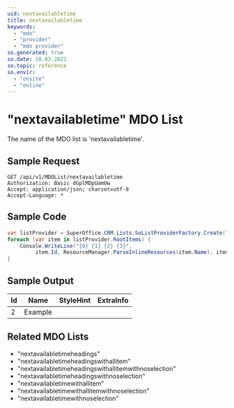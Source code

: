 ```yaml
---
uid: nextavailabletime
title: nextavailabletime
keywords:
  - "mdo"
  - "provider"
  - "mdo provider"
so.generated: true
so.date: 18.03.2021
so.topic: reference
so.envir:
  - "onsite"
  - "online"
---
```


# "nextavailabletime" MDO List
The name of the MDO list is 'nextavailabletime'.




## Sample Request

```http!
GET /api/v1/MDOList/nextavailabletime
Authorization: Basic dGplMDpUamUw
Accept: application/json; charset=utf-8
Accept-Language: *

```

## Sample Code
```cs
var listProvider = SuperOffice.CRM.Lists.SoListProviderFactory.Create("nextavailabletime", forceFlatList: true);
foreach (var item in listProvider.RootItems) {
    Console.WriteLine("{0} {1} {2} {3}", 
         item.Id, ResourceManager.ParseInlineResources(item.Name), item.StyleHint, item.ExtraInfo);
}
```

## Sample Output

|Id   | Name  |StyleHint|ExtraInfo |
| --- | ----- | ------- | -------- |
| 2 | Example | | |


## Related MDO Lists

* "nextavailabletimeheadings"
* "nextavailabletimeheadingswithallitem"
* "nextavailabletimeheadingswithallitemwithnoselection"
* "nextavailabletimeheadingswithnoselection"
* "nextavailabletimewithallitem"
* "nextavailabletimewithallitemwithnoselection"
* "nextavailabletimewithnoselection"
